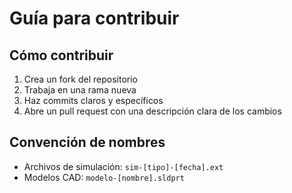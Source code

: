 # Guía para contribuir

## Cómo contribuir
1. Crea un fork del repositorio
2. Trabaja en una rama nueva
3. Haz commits claros y específicos
4. Abre un pull request con una descripción clara de los cambios

## Convención de nombres
- Archivos de simulación: `sim-[tipo]-[fecha].ext`
- Modelos CAD: `modelo-[nombre].sldprt`
